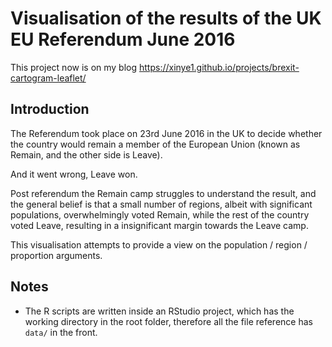 # Visualisation of the results of the UK EU Referendum June 2016

This project now is on my blog https://xinye1.github.io/projects/brexit-cartogram-leaflet/

## Introduction

The Referendum took place on 23rd June 2016 in the UK to decide whether the country would remain a member of the European Union (known as Remain, and the other side is Leave).

And it went wrong, Leave won.

Post referendum the Remain camp struggles to understand the result, and the general belief is that a small number of regions, albeit with significant populations, overwhelmingly voted Remain, while the rest of the country voted Leave, resulting in a insignificant margin towards the Leave camp.

This visualisation attempts to provide a view on the population / region / proportion arguments.

## Notes
* The R scripts are written inside an RStudio project, which has the working directory in the root folder, therefore all the file reference has `data/` in the front.
